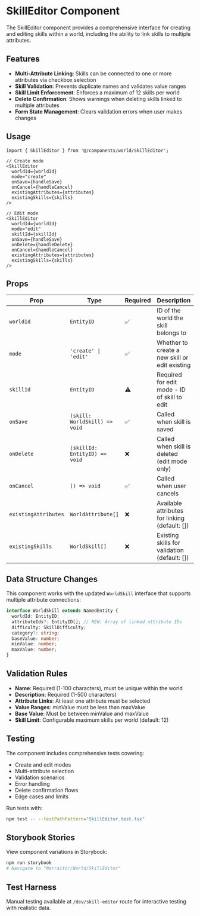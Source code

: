 # SkillEditor Component

The SkillEditor component provides a comprehensive interface for creating and editing skills within a world, including the ability to link skills to multiple attributes.

## Features

- **Multi-Attribute Linking**: Skills can be connected to one or more attributes via checkbox selection
- **Skill Validation**: Prevents duplicate names and validates value ranges
- **Skill Limit Enforcement**: Enforces a maximum of 12 skills per world
- **Delete Confirmation**: Shows warnings when deleting skills linked to multiple attributes
- **Form State Management**: Clears validation errors when user makes changes

## Usage

```tsx
import { SkillEditor } from '@/components/world/SkillEditor';

// Create mode
<SkillEditor
  worldId={worldId}
  mode="create"
  onSave={handleSave}
  onCancel={handleCancel}
  existingAttributes={attributes}
  existingSkills={skills}
/>

// Edit mode
<SkillEditor
  worldId={worldId}
  mode="edit"
  skillId={skillId}
  onSave={handleSave}
  onDelete={handleDelete}
  onCancel={handleCancel}
  existingAttributes={attributes}
  existingSkills={skills}
/>
```

## Props

| Prop | Type | Required | Description |
|------|------|----------|-------------|
| `worldId` | `EntityID` | ✅ | ID of the world the skill belongs to |
| `mode` | `'create' \| 'edit'` | ✅ | Whether to create a new skill or edit existing |
| `skillId` | `EntityID` | ⚠️ | Required for edit mode - ID of skill to edit |
| `onSave` | `(skill: WorldSkill) => void` | ✅ | Called when skill is saved |
| `onDelete` | `(skillId: EntityID) => void` | ❌ | Called when skill is deleted (edit mode only) |
| `onCancel` | `() => void` | ✅ | Called when user cancels |
| `existingAttributes` | `WorldAttribute[]` | ❌ | Available attributes for linking (default: []) |
| `existingSkills` | `WorldSkill[]` | ❌ | Existing skills for validation (default: []) |

## Data Structure Changes

This component works with the updated `WorldSkill` interface that supports multiple attribute connections:

```typescript
interface WorldSkill extends NamedEntity {
  worldId: EntityID;
  attributeIds?: EntityID[]; // NEW: Array of linked attribute IDs
  difficulty: SkillDifficulty;
  category?: string;
  baseValue: number;
  minValue: number;
  maxValue: number;
}
```

## Validation Rules

- **Name**: Required (1-100 characters), must be unique within the world
- **Description**: Required (1-500 characters)
- **Attribute Links**: At least one attribute must be selected
- **Value Ranges**: minValue must be less than maxValue
- **Base Value**: Must be between minValue and maxValue
- **Skill Limit**: Configurable maximum skills per world (default: 12)

## Testing

The component includes comprehensive tests covering:
- Create and edit modes
- Multi-attribute selection
- Validation scenarios
- Error handling
- Delete confirmation flows
- Edge cases and limits

Run tests with:
```bash
npm test -- --testPathPattern="SkillEditor.test.tsx"
```

## Storybook Stories

View component variations in Storybook:
```bash
npm run storybook
# Navigate to "Narraitor/World/SkillEditor"
```

## Test Harness

Manual testing available at `/dev/skill-editor` route for interactive testing with realistic data.